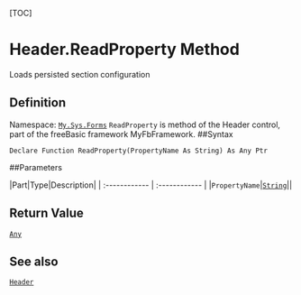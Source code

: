 [TOC]
# Header.ReadProperty Method
Loads persisted section configuration
## Definition
Namespace: [`My.Sys.Forms`](My.Sys.Forms.md)
`ReadProperty` is method of the Header control, part of the freeBasic framework MyFbFramework.
##Syntax
```freeBasic
Declare Function ReadProperty(PropertyName As String) As Any Ptr
```

##Parameters

|Part|Type|Description|
| :------------ | :------------ |
|`PropertyName`|[`String`]("https://www.freebasic.net/wiki/KeyPgString")||

## Return Value
[`Any`]("https://www.freebasic.net/wiki/KeyPgAny")
## See also
[`Header`](Header.md)
